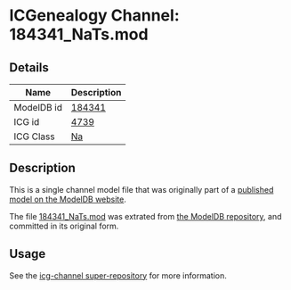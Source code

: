 # ICGenealogy Channel: 184341\_NaTs.mod

## Details

Name | Description
---- | -----------
ModelDB id | [184341](http://senselab.med.yale.edu/ModelDB/ShowModel.cshtml?model=184341)
ICG id | [4739](http://icg.neurotheory.ox.ac.uk/channels/2/4739)
ICG Class | [Na](http://icg.neurotheory.ox.ac.uk/channels/2)

## Description

This is a single channel model file that was originally part of a [published model on the ModelDB website](http://senselab.med.yale.edu/mModelDB/ShowModel.cshtml?model=184341).

The file [184341\_NaTs.mod](184341_NaTs.mod) was extrated from [the ModelDB repository](http://senselab.med.yale.edu/ModelDB/ShowModel.cshtml?model=184341), and committed in its original form.

## Usage

See the [icg-channel super-repository](https://github.com/icgenealogy/icg-channels) for more information.